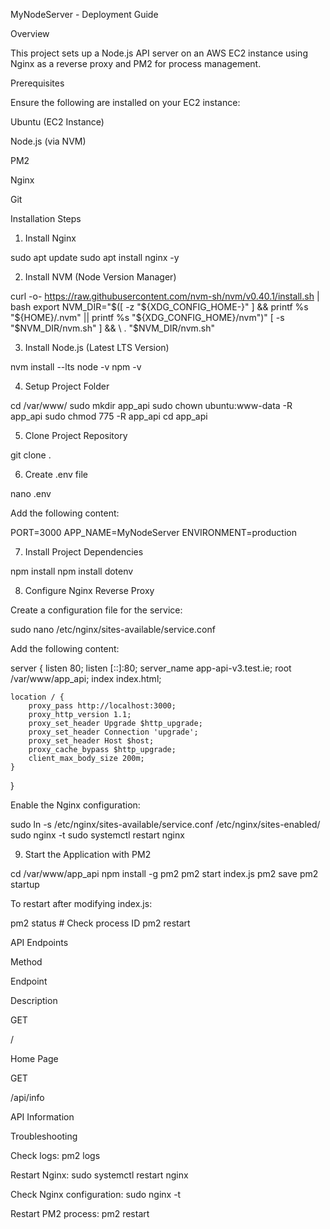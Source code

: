 MyNodeServer - Deployment Guide

Overview

This project sets up a Node.js API server on an AWS EC2 instance using Nginx as a reverse proxy and PM2 for process management.

Prerequisites

Ensure the following are installed on your EC2 instance:

Ubuntu (EC2 Instance)

Node.js (via NVM)

PM2

Nginx

Git

Installation Steps

1. Install Nginx

sudo apt update
sudo apt install nginx -y

2. Install NVM (Node Version Manager)

curl -o- https://raw.githubusercontent.com/nvm-sh/nvm/v0.40.1/install.sh | bash
export NVM_DIR="$([ -z "${XDG_CONFIG_HOME-}" ] && printf %s "${HOME}/.nvm" || printf %s "${XDG_CONFIG_HOME}/nvm")"
[ -s "$NVM_DIR/nvm.sh" ] && \ . "$NVM_DIR/nvm.sh"

3. Install Node.js (Latest LTS Version)

nvm install --lts
node -v
npm -v

4. Setup Project Folder

cd /var/www/
sudo mkdir app_api
sudo chown ubuntu:www-data -R app_api
sudo chmod 775 -R app_api
cd app_api

5. Clone Project Repository

git clone <your-repo-url> .

6. Create .env file

nano .env

Add the following content:

PORT=3000
APP_NAME=MyNodeServer
ENVIRONMENT=production

7. Install Project Dependencies

npm install
npm install dotenv

8. Configure Nginx Reverse Proxy

Create a configuration file for the service:

sudo nano /etc/nginx/sites-available/service.conf

Add the following content:

server {
    listen 80;
    listen [::]:80;
    server_name app-api-v3.test.ie;
    root /var/www/app_api;
    index index.html;
    
    location / {
        proxy_pass http://localhost:3000;
        proxy_http_version 1.1;
        proxy_set_header Upgrade $http_upgrade;
        proxy_set_header Connection 'upgrade';
        proxy_set_header Host $host;
        proxy_cache_bypass $http_upgrade;
        client_max_body_size 200m;
    }
}

Enable the Nginx configuration:

sudo ln -s /etc/nginx/sites-available/service.conf /etc/nginx/sites-enabled/
sudo nginx -t
sudo systemctl restart nginx

9. Start the Application with PM2

cd /var/www/app_api
npm install -g pm2
pm2 start index.js
pm2 save
pm2 startup

To restart after modifying index.js:

pm2 status # Check process ID
pm2 restart <ID>

API Endpoints

Method

Endpoint

Description

GET

/

Home Page

GET

/api/info

API Information

Troubleshooting

Check logs: pm2 logs

Restart Nginx: sudo systemctl restart nginx

Check Nginx configuration: sudo nginx -t

Restart PM2 process: pm2 restart <ID>
